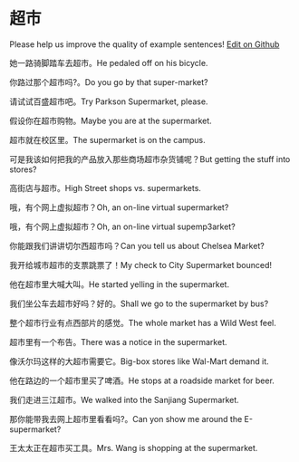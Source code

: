 # 超市

Please help us improve the quality of example sentences! [Edit on Github](https://github.com/jiyushe/jiyu-example-sentence-source/blob/main/chinese/chaoshi.md)

<p><span class="chinese">她一路骑脚踏车去超市。</span><span class="english">He pedaled off on his bicycle.</span></p>

<p><span class="chinese">你路过那个超市吗?。</span><span class="english">Do you go by that super-market?</span></p>

<p><span class="chinese">请试试百盛超市吧。</span><span class="english">Try Parkson Supermarket, please.</span></p>

<p><span class="chinese">假设你在超市购物。</span><span class="english">Maybe you are at the supermarket.</span></p>

<p><span class="chinese">超市就在校区里。</span><span class="english">The supermarket is on the campus.</span></p>

<p><span class="chinese">可是我该如何把我的产品放入那些商场超市杂货铺呢？</span><span class="english">But getting the stuff into stores?</span></p>

<p><span class="chinese">高街店与超市。</span><span class="english">High Street shops vs. supermarkets.</span></p>

<p><span class="chinese">哦，有个网上虚拟超市？</span><span class="english">Oh, an on-line virtual supermarket?</span></p>

<p><span class="chinese">哦，有个网上虚拟超市？</span><span class="english">Oh, an on-line virtual supemp3arket?</span></p>

<p><span class="chinese">你能跟我们讲讲切尔西超市吗？</span><span class="english">Can you tell us about Chelsea Market?</span></p>

<p><span class="chinese">我开给城市超市的支票跳票了！</span><span class="english">My check to City Supermarket bounced!</span></p>

<p><span class="chinese">他在超市里大喊大叫。</span><span class="english">He started yelling in the supermarket.</span></p>

<p><span class="chinese">我们坐公车去超市好吗？好的。</span><span class="english">Shall we go to the supermarket by bus?</span></p>

<p><span class="chinese">整个超市行业有点西部片的感觉。</span><span class="english">The whole market has a Wild West feel.</span></p>

<p><span class="chinese">超市里有一个布告。</span><span class="english">There was a notice in the supermarket.</span></p>

<p><span class="chinese">像沃尔玛这样的大超市需要它。</span><span class="english">Big-box stores like Wal-Mart demand it.</span></p>

<p><span class="chinese">他在路边的一个超市里买了啤酒。</span><span class="english">He stops at a roadside market for beer.</span></p>

<p><span class="chinese">我们走进三江超市。</span><span class="english">We walked into the Sanjiang Supermarket.</span></p>

<p><span class="chinese">那你能带我去网上超市里看看吗?。</span><span class="english">Can yon show me around the E-supermarket?</span></p>

<p><span class="chinese">王太太正在超市买工具。</span><span class="english">Mrs. Wang is shopping at the supermarket.</span></p>

